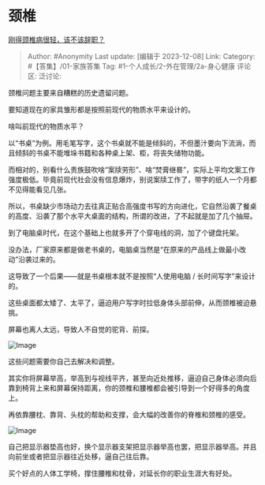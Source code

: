 # 颈椎
[刚得颈椎病很轻，该不该辞职？](https://www.zhihu.com/question/470941734/answer/3317518971)

> Author: #Anonymity
> Last update: [编辑于 2023-12-08]
> Link:
> Category: #【答集】/01-家族答集
> Tag: #1-个人成长/2-外在管理/2a-身心健康
> 评论区:
> 泛讨论:

颈椎问题主要来自糟糕的历史遗留问题。

要知道现在的家具雏形都是按照前现代的物质水平来设计的。

啥叫前现代的物质水平？

以“书桌”为例。用毛笔写字，这个书桌就不能是倾斜的，不但墨汁要向下流淌，而且倾斜的书桌不能堆垛书籍和各种桌上架、柜，将丧失储物功能。

而相对的，别看什么贵族鼓吹啥“案牍劳形”、啥“焚膏继晷”，实际上平均文案工作强度极低。毕竟前现代社会没有信息爆炸，别说案牍工作了，带字的纸人一个月都不见得能看见几张。

所以，书桌缺少市场动力去往真正贴合高强度书写的方向进化，它自然沿袭了餐桌的高度、沿袭了那个水平大桌面的结构，所谓的改进，了不起就是加了几个抽屉。

到了电脑桌时代，在这个基础上也就多开了个穿电线的洞，加了个键盘托架。

没办法，厂家原来都是做老书桌的，电脑桌当然是“在原来的产品线上做最小改动”沿袭过来的。

这导致了一个后果——就是书桌根本就不是按照“人使用电脑 / 长时间写字”来设计的。

这些桌面都太矮了、太平了，逼迫用户写字时拉低身体头部前伸，从而颈椎被迫悬挑。

屏幕也离人太远，导致人不自觉的驼背、前探。

![Image](https://picx.zhimg.com/50/v2-5436f8c505d70bd2e722c76dbe98c62b_720w.jpg?source=1940ef5c)

这些问题需要你自己去解决和调整。

其实你将屏幕举高，举高到与视线平齐，甚至向近处推移，逼迫自己身体必须向后靠到椅背上来和屏幕保持距离，你的颈椎和腰椎都会被引导到一个好得多的角度上。

再依靠腰枕、靠背、头枕的帮助和支撑，会大幅的改善你的脊椎和颈椎的感受。

![Image](https://pic1.zhimg.com/50/v2-287acf85cbd0daa8fb7822da2a24e2a0_720w.jpg?source=1940ef5c)

自己把显示器垫高也好，换个显示器支架把显示器举高也罢，把显示器举高。并且向前坐或者把显示器往近处移，逼自己往后靠。

买个好点的人体工学椅，撑住腰椎和枕骨，对延长你的职业生涯大有好处。
